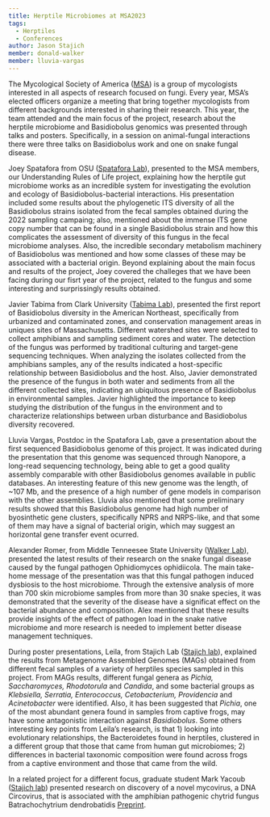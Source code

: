 ```yaml
---
title: Herptile Microbiomes at MSA2023
tags:
  - Herptiles
  - Conferences
author: Jason Stajich
member: donald-walker
member: lluvia-vargas
---
```


The Mycological Society of America ([MSA](https://msafungi.org/)) is a group of mycologists interested in all aspects of research focused on fungi. Every year, MSA’s elected officers organize a meeting that bring together mycologists from different backgrounds interested in sharing their research.  This year, the team attended and the main focus of the project, research about the herptile microbiome and Basidiobolus genomics was presented through talks and posters.  Specifically, in a session on animal-fungal interactions there were three talks on Basidiobolus work and one on snake fungal disease.

Joey Spatafora from OSU  ([Spatafora Lab](https://joeyspataforalab.weebly.com/)), presented to the MSA members, our Understanding Rules of Life project, explaining how the herptile gut microbiome works as an incredible system for investigating the evolution and ecology of Basidiobolus-bacterial interactions. His presentation included some results about the phylogenetic ITS diversity of all the Basidiobolus strains isolated from the fecal samples obtained during the 2022 sampling campaing; also, mentioned about the immense ITS gene copy number that can be found in a single Basidiobolus strain and how this complicates the assessment of diversity of this fungus in the fecal microbiome analyses. Also, the incredible secondary metabolism machinery of Basidiobolus was mentioned and how some classes of these may be associated with a bacterial origin. Beyond explaining about the main focus and results of the project, Joey covered the challeges that we have been facing during our fisrt year of the project, related to the fungus and some interesting and surprissingly results obtained.

Javier Tabima from Clark University ([Tabima Lab](https://tabima-lab.netlify.app/)), presented the first report of Basidiobolus diversity in the American Northeast, specifically from urbanized and contaminated zones, and conservation management areas in uniques sites of Massachusetts. Different watershed sites were selected to collect amphibians and sampling sediment cores and water. The detection of the fungus was performed by traditional culturing and target-gene sequencing techniques. When analyzing the isolates collected from the amphibians samples, any of the results indicated a host-specific relationship between Basidiobolus and the host. Also, Javier demonstrated the presence of the fungus in both water and sediments from all the different collected sites, indicating an ubiquitous presence of Basidiobolus in environmental samples. Javier highlighted the importance to keep studying the distribution of the fungus in the environment and to characterize relationships between urban disturbance and Basidiobolus diversity recovered.

Lluvia Vargas, Postdoc in the Spatafora Lab, gave a presentation about the first sequenced Basidiobolus genome of this project. It was indicated during the presentation that this genome was sequenced through Nanopore, a long-read sequencing technology, being able to get a good quality assembly comparable with other Basidiobolus genomes available in public databases. An interesting feature of this new genome was the length, of ~107 Mb, and the presence of a high number of gene models in comparison with the other assemblies. Lluvia also mentioned that some preliminary results showed that this Basidiobolus genome had high number of byosinthetic gene clusters, specifically NPRS and NRPS-like, and that some of them may have a signal of bacterial origin, which may suggest an horizontal gene transfer event ocurred. 

Alexander Romer, from Middle Tenneesee State University ([Walker Lab](https://walkerlabmtsu.weebly.com/)), presented the latest results of their research on the snake fungal disease caused by the fungal pathogen Ophidiomyces ophidiicola. The main take-home message of the presentation was that this fungal pathogen induced dysbiosis to the host microbiome. Through the extensive analysis of more than 700 skin microbiome samples from more than 30 snake species, it was demonstrated that the severity of the disease have a significat effect on the bacterial abundance and composition. Alex mentioned that these results provide insights of the effect of pathogen load in the snake native microbiome and more research is needed to implement better disease management techniques.

During poster presentations, Leila, from Stajich Lab ([Stajich lab](https://lab.stajich.org)), explained the results from Metagenome Assembled Genomes (MAGs) obtained from different fecal samples of a variety of herptiles species sampled in this project. From MAGs results, different fungal genera as _Pichia, Saccharomyces, Rhodotorula_ and _Candida_, and some bacterial groups as _Klebsiella, Serratia, Enterococcus, Cetobacterium, Providencia_ and _Acinetobacter_ were identified. Also, it has been suggested that _Pichia_, one of the most abundant genera found in samples from captive frogs, may have some antagonistic interaction against _Basidiobolus_. Some others interesting key points from Leila’s research, is that 1) looking into evolutionary relationships, the Bacteroidetes found in herptiles, clustered in a different group that those that came from human gut microbiomes; 2) differences in bacterial taxonomic composition were found across frogs from a captive environment and those that came from the wild. 

In a related project for a different focus, graduate student Mark Yacoub ([Stajich lab](https://lab.stajich.org)) presented research on discovery of a novel mycovirus, a DNA Circovirus, that is associated with the amphibian pathogenic chytrid fungus Batrachochytrium dendrobatidis [Preprint](https://www.biorxiv.org/content/10.1101/2023.03.16.532857v2).
